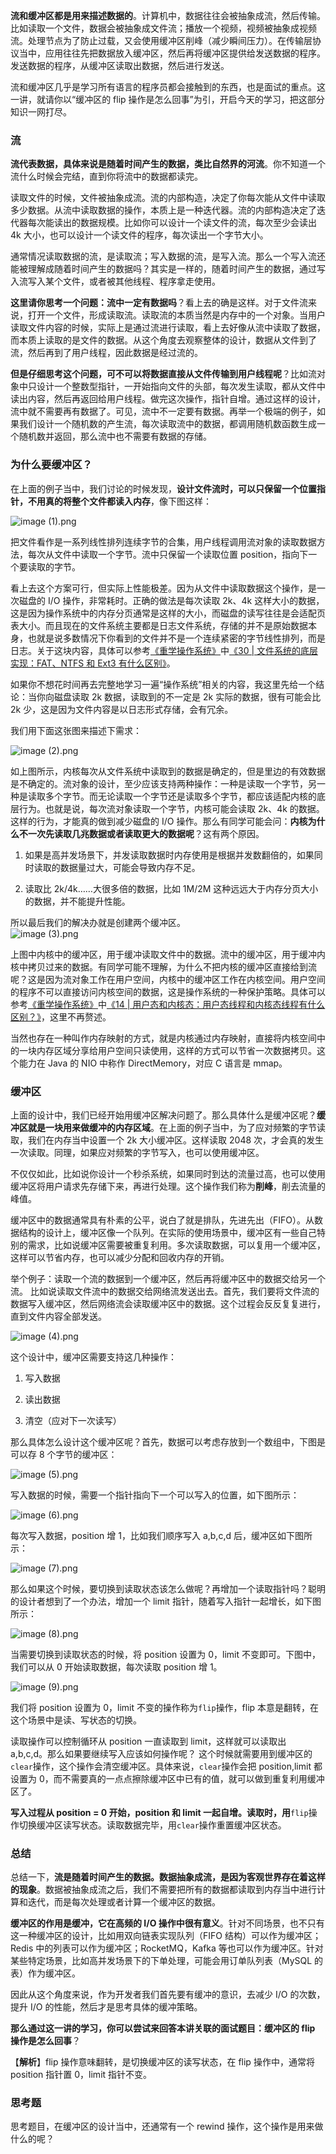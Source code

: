 <p data-nodeid="35793"><strong data-nodeid="35866">流和缓冲区都是用来描述数据的</strong>。计算机中，数据往往会被抽象成流，然后传输。比如读取一个文件，数据会被抽象成文件流；播放一个视频，视频被抽象成视频流。处理节点为了防止过载，又会使用缓冲区削峰（减少瞬间压力）。在传输层协议当中，应用往往先把数据放入缓冲区，然后再将缓冲区提供给发送数据的程序。发送数据的程序，从缓冲区读取出数据，然后进行发送。</p>
<p data-nodeid="35794">流和缓冲区几乎是学习所有语言的程序员都会接触到的东西，也是面试的重点。这一讲，就请你以“缓冲区的 flip 操作是怎么回事”为引，开启今天的学习，把这部分知识一网打尽。</p>
<h3 data-nodeid="35795">流</h3>
<p data-nodeid="35796"><strong data-nodeid="35873">流代表数据，具体来说是随着时间产生的数据，类比自然界的河流</strong>。你不知道一个流什么时候会完结，直到你将流中的数据都读完。</p>
<p data-nodeid="35797">读取文件的时候，文件被抽象成流。流的内部构造，决定了你每次能从文件中读取多少数据。从流中读取数据的操作，本质上是一种迭代器。流的内部构造决定了迭代器每次能读出的数据规模。比如你可以设计一个读文件的流，每次至少会读出 4k 大小，也可以设计一个读文件的程序，每次读出一个字节大小。</p>
<p data-nodeid="35798">通常情况读取数据的流，是读取流；写入数据的流，是写入流。那么一个写入流还能被理解成随着时间产生的数据吗？其实是一样的，随着时间产生的数据，通过写入流写入某个文件，或者被其他线程、程序拿走使用。</p>
<p data-nodeid="36948"><strong data-nodeid="36953">这里请你思考一个问题：流中一定有数据吗</strong>？看上去的确是这样。对于文件流来说，打开一个文件，形成读取流。读取流的本质当然是内存中的一个对象。当用户读取文件内容的时候，实际上是通过流进行读取，看上去好像从流中读取了数据，而本质上读取的是文件的数据。从这个角度去观察整体的设计，数据从文件到了流，然后再到了用户线程，因此数据是经过流的。</p>


<p data-nodeid="35801"><strong data-nodeid="35885">但是仔细思考这个问题，可不可以将数据直接从文件传输到用户线程呢</strong>？比如流对象中只设计一个整数型指针，一开始指向文件的头部，每次发生读取，都从文件中读出内容，然后再返回给用户线程。做完这次操作，指针自增。通过这样的设计，流中就不需要再有数据了。可见，流中不一定要有数据。再举一个极端的例子，如果我们设计一个随机数的产生流，每次读取流中的数据，都调用随机数函数生成一个随机数并返回，那么流中也不需要有数据的存储。</p>
<h3 data-nodeid="35802">为什么要缓冲区？</h3>
<p data-nodeid="35803">在上面的例子当中，我们讨论的时候发现，<strong data-nodeid="35892">设计文件流时，可以只保留一个位置指针，不用真的将整个文件都读入内存</strong>，像下图这样：</p>
<p data-nodeid="37862" class=""><img src="https://s0.lgstatic.com/i/image6/M00/3F/41/CioPOWCc7EGAXTgYAAA-VYH_0W4280.png" alt="image (1).png" data-nodeid="37869"></p>



<p data-nodeid="35806">把文件看作是一系列线性排列连续字节的合集，用户线程调用流对象的读取数据方法，每次从文件中读取一个字节。流中只保留一个读取位置 position，指向下一个要读取的字节。</p>
<p data-nodeid="35807">看上去这个方案可行，但实际上性能极差。因为从文件中读取数据这个操作，是一次磁盘的 I/O 操作，非常耗时。正确的做法是每次读取 2k、4k 这样大小的数据，这是因为操作系统中的内存分页通常是这样的大小，而磁盘的读写往往是会适配页表大小。而且现在的文件系统主要都是日志文件系统，存储的并不是原始数据本身，也就是说多数情况下你看到的文件并不是一个连续紧密的字节线性排列，而是日志。关于这块内容，具体可以参考<a href="https://shenceyun.lagou.com/t/Axo?fileGuid=xxQTRXtVcqtHK6j8" data-nodeid="35903">《重学操作系统》</a>中<a href="https://kaiwu.lagou.com/course/courseInfo.htm?courseId=478#/detail/pc?id=4640&amp;fileGuid=xxQTRXtVcqtHK6j8" data-nodeid="35907">《30  | 文件系统的底层实现：FAT、NTFS 和 Ext3 有什么区别》</a>。</p>
<p data-nodeid="35808">如果你不想花时间再去完整地学习一遍“操作系统”相关的内容，我这里先给一个结论：当你向磁盘读取 2k 数据，读取到的不一定是 2k 实际的数据，很有可能会比 2k 少，这是因为文件内容是以日志形式存储，会有冗余。</p>
<p data-nodeid="35809">我们用下面这张图来描述下需求：</p>
<p data-nodeid="38326" class=""><img src="https://s0.lgstatic.com/i/image6/M00/3F/38/Cgp9HWCc7EuAEXd-AABijDxq3f0281.png" alt="image (2).png" data-nodeid="38333"></p>


<p data-nodeid="35812">如上图所示，内核每次从文件系统中读取到的数据是确定的，但是里边的有效数据是不确定的。流对象的设计，至少应该支持两种操作：一种是读取一个字节，另一种是读取多个字节。而无论读取一个字节还是读取多个字节，都应该适配内核的底层行为。也就是说，每次流对象读取一个字节，内核可能会读取 2k、4k 的数据。这样的行为，才能真的做到减少磁盘的 I/O 操作。那么有同学可能会问：<strong data-nodeid="35922">内核为什么不一次先读取几兆数据或者读取更大的数据呢</strong>？这有两个原因。</p>
<ol data-nodeid="35813">
<li data-nodeid="35814">
<p data-nodeid="35815">如果是高并发场景下，并发读取数据时内存使用是根据并发数翻倍的，如果同时读取的数据量过大，可能会导致内存不足。</p>
</li>
<li data-nodeid="35816">
<p data-nodeid="35817">读取比 2k/4k……大很多倍的数据，比如 1M/2M 这种远远大于内存分页大小的数据，并不能提升性能。</p>
</li>
</ol>
<p data-nodeid="38790" class="">所以最后我们的解决办就是创建两个缓冲区。<br>
<img src="https://s0.lgstatic.com/i/image6/M00/3F/41/CioPOWCc7FOAY74mAABunaVJG8c103.png" alt="image (3).png" data-nodeid="38799"></p>


<p data-nodeid="35820">上图中内核中的缓冲区，用于缓冲读取文件中的数据。流中的缓冲区，用于缓冲内核中拷贝过来的数据。有同学可能不理解，为什么不把内核的缓冲区直接给到流呢？这是因为流对象工作在用户空间，内核中的缓冲区工作在内核空间。用户空间的程序不可以直接访问内核空间的数据，这是操作系统的一种保护策略。具体可以参考<a href="https://shenceyun.lagou.com/t/Axo?fileGuid=xxQTRXtVcqtHK6j8" data-nodeid="35932">《重学操作系统》</a>中<a href="https://kaiwu.lagou.com/course/courseInfo.htm?courseId=478#/detail/pc?id=4621&amp;fileGuid=xxQTRXtVcqtHK6j8" data-nodeid="35936">《14 | 用户态和内核态：用户态线程和内核态线程有什么区别？》</a>，这里不再赘述。</p>
<p data-nodeid="35821">当然也存在一种叫作内存映射的方式，就是内核通过内存映射，直接将内核空间中的一块内存区域分享给用户空间只读使用，这样的方式可以节省一次数据拷贝。这个能力在 Java 的 NIO 中称作 DirectMemory，对应 C 语言是 mmap。</p>
<h3 data-nodeid="35822">缓冲区</h3>
<p data-nodeid="35823">上面的设计中，我们已经开始用缓冲区解决问题了。那么具体什么是缓冲区呢？<strong data-nodeid="35945">缓冲区就是一块用来做缓冲的内存区域</strong>。在上面的例子当中，为了应对频繁的字节读取，我们在内存当中设置一个 2k 大小缓冲区。这样读取 2048 次，才会真的发生一次读取。同理，如果应对频繁的字节写入，也可以使用缓冲区。</p>
<p data-nodeid="35824">不仅仅如此，比如说你设计一个秒杀系统，如果同时到达的流量过高，也可以使用缓冲区将用户请求先存储下来，再进行处理。这个操作我们称为<strong data-nodeid="35951">削峰</strong>，削去流量的峰值。</p>
<p data-nodeid="35825">缓冲区中的数据通常具有朴素的公平，说白了就是排队，先进先出（FIFO）。从数据结构的设计上，缓冲区像一个队列。在实际的使用场景中，缓冲区有一些自己特别的需求，比如说缓冲区需要被重复利用。多次读取数据，可以复用一个缓冲区，这样可以节省内存，也可以减少分配和回收内存的开销。</p>
<p data-nodeid="35826">举个例子：读取一个流的数据到一个缓冲区，然后再将缓冲区中的数据交给另一个流。 比如说读取文件流中的数据交给网络流发送出去。首先，我们要将文件流的数据写入缓冲区，然后网络流会读取缓冲区中的数据。这个过程会反反复复进行，直到文件内容全部发送。</p>
<p data-nodeid="39264" class=""><img src="https://s0.lgstatic.com/i/image6/M00/3F/39/Cgp9HWCc7FyAXfXEAAAq7KmWVB0551.png" alt="image (4).png" data-nodeid="39271"></p>

<p data-nodeid="35828">这个设计中，缓冲区需要支持这几种操作：</p>
<ol data-nodeid="35829">
<li data-nodeid="35830">
<p data-nodeid="35831">写入数据</p>
</li>
<li data-nodeid="35832">
<p data-nodeid="35833">读出数据</p>
</li>
<li data-nodeid="35834">
<p data-nodeid="35835">清空（应对下一次读写）</p>
</li>
</ol>
<p data-nodeid="35836">那么具体怎么设计这个缓冲区呢？首先，数据可以考虑存放到一个数组中，下图是可以存 8 个字节的缓冲区：</p>
<p data-nodeid="39744" class=""><img src="https://s0.lgstatic.com/i/image6/M00/3F/41/CioPOWCc7GKALJE3AAAiBCuuQGs788.png" alt="image (5).png" data-nodeid="39751"></p>

<p data-nodeid="35838">写入数据的时候，需要一个指针指向下一个可以写入的位置，如下图所示：</p>
<p data-nodeid="40232" class=""><img src="https://s0.lgstatic.com/i/image6/M01/3F/39/Cgp9HWCc7GmAPDUjAAAp4S0qvO4882.png" alt="image (6).png" data-nodeid="40239"></p>

<p data-nodeid="35840">每次写入数据，position 增 1，比如我们顺序写入 a,b,c,d 后，缓冲区如下图所示：</p>
<p data-nodeid="40728" class=""><img src="https://s0.lgstatic.com/i/image6/M00/3F/41/CioPOWCc7G6AR_IPAAAsmx_1ZgU002.png" alt="image (7).png" data-nodeid="40735"></p>

<p data-nodeid="35842">那么如果这个时候，要切换到读取状态该怎么做呢？再增加一个读取指针吗？聪明的设计者想到了一个办法，增加一个 limit 指针，随着写入指针一起增长，如下图所示：</p>
<p data-nodeid="41232" class=""><img src="https://s0.lgstatic.com/i/image6/M01/3F/39/Cgp9HWCc7I6AG-eIAAAybpue6JE861.png" alt="image (8).png" data-nodeid="41239"></p>

<p data-nodeid="35844">当需要切换到读取状态的时候，将 position 设置为 0，limit 不变即可。下图中，我们可以从 0 开始读取数据，每次读取 position 增 1。</p>
<p data-nodeid="41744" class=""><img src="https://s0.lgstatic.com/i/image6/M01/3F/39/Cgp9HWCc7JeAcU-TAAAyI3T_OMM716.png" alt="image (9).png" data-nodeid="41751"></p>

<p data-nodeid="35846">我们将 position 设置为 0，limit 不变的操作称为<code data-backticks="1" data-nodeid="35982">flip</code>操作，flip 本意是翻转，在这个场景中是读、写状态的切换。</p>
<p data-nodeid="35847">读取操作可以控制循环从 position 一直读取到 limit，这样就可以读取出 a,b,c,d。那么如果要继续写入应该如何操作呢？ 这个时候就需要用到缓冲区的<code data-backticks="1" data-nodeid="35985">clear</code>操作，这个操作会清空缓冲区。具体来说，<code data-backticks="1" data-nodeid="35987">clear</code>操作会把 position,limit 都设置为 0，而不需要真的一点点擦除缓冲区中已有的值，就可以做到重复利用缓冲区了。</p>
<p data-nodeid="35848"><strong data-nodeid="35996">写入过程从 position = 0 开始，position 和 limit 一起自增。读取时，用</strong><code data-backticks="1" data-nodeid="35992">flip</code>操作切换缓冲区读写状态。读取数据完毕，用<code data-backticks="1" data-nodeid="35994">clear</code>操作重置缓冲区状态。</p>
<h3 data-nodeid="42264">总结</h3>


<p data-nodeid="35851">总结一下，<strong data-nodeid="36003">流是随着时间产生的数据。数据抽象成流，是因为客观世界存在着这样的现象</strong>。数据被抽象成流之后，我们不需要把所有的数据都读取到内存当中进行计算和迭代，而是每次处理或者计算一个缓冲区的数据。</p>
<p data-nodeid="35852"><strong data-nodeid="36008">缓冲区的作用是缓冲，它在高频的 I/O 操作中很有意义</strong>。针对不同场景，也不只有这一种缓冲区的设计，比如用双向链表实现队列（FIFO 结构）可以作为缓冲区；Redis 中的列表可以作为缓冲区；RocketMQ，Kafka 等也可以作为缓冲区。针对某些特定场景，比如高并发场景下的下单处理，可能会用订单队列表（MySQL 的表）作为缓冲区。</p>
<p data-nodeid="35853">因此从这个角度来说，作为开发者我们首先要有缓冲的意识，去减少 I/O 的次数，提升 I/O 的性能，然后才是思考具体的缓冲策略。</p>
<p data-nodeid="35854"><strong data-nodeid="36014">那么通过这一讲的学习，你可以尝试来回答本讲关联的面试题目：缓冲区的 flip 操作是怎么回事</strong>？</p>
<p data-nodeid="35855">【<strong data-nodeid="36020">解析</strong>】flip 操作意味翻转，是切换缓冲区的读写状态，在 flip 操作中，通常将 position 指针置 0，limit 指针不变。</p>
<h3 data-nodeid="35856">思考题</h3>
<p data-nodeid="35857">思考题目，在缓冲区的设计当中，还通常有一个 rewind 操作，这个操作是用来做什么的呢？</p>
